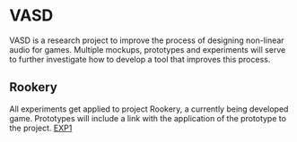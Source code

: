 # VASD
 VASD is a research project to improve the process of designing non-linear audio for games. Multiple mockups, prototypes and experiments will serve to further investigate how to develop a tool that improves this process.

## Rookery
All experiments get applied to project Rookery, a currently being developed game. Prototypes will include a link with the application of the prototype to the project.
[EXP1](https://streamable.com/wmomb)
